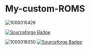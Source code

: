 # My-custom-ROMS
![1000015426](https://github.com/Muhammedd13/My-custom-ROM/assets/113644562/ae3d506b-1916-4395-8989-ad66903ac57f)

[![Sourceforge Badge](https://img.shields.io/badge/-Project_Matrixx-000?style=quare&labelColor=000&logo=Sourceforge&logoColor=orange&link=link)](https://sourceforge.net/projects/ginkgorom/files/Matrixx-v10.3.0-UNOFFICAL-ginkgo-Vanilla-20240304.zip/download) 

![1000016050](https://github.com/Muhammedd13/My-custom-ROM/assets/113644562/456055c4-339c-4615-95b7-504faa95ddb4)
[![Sourceforge Badge](https://img.shields.io/badge/-GenesisOS-000?style=quare&labelColor=000&logo=Sourceforge&logoColor=orange&link=link)](https://sourceforge.net/projects/ginkgorom/) 
